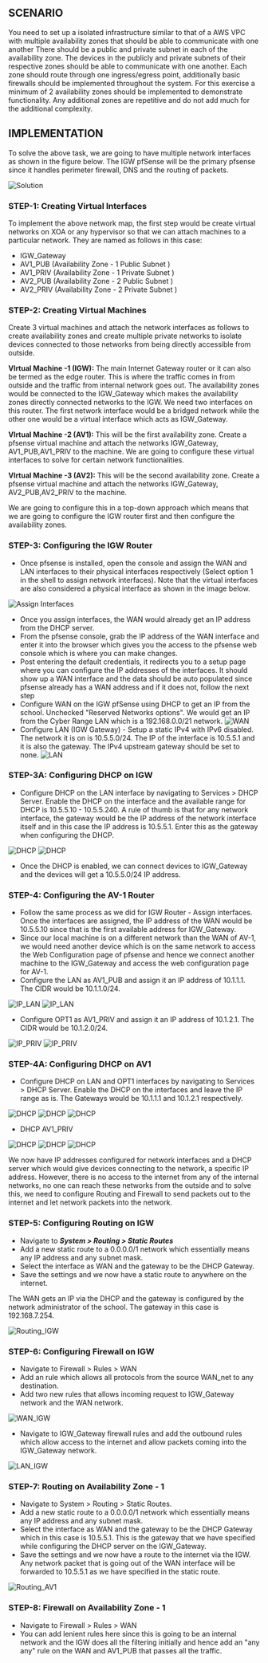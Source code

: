## **SCENARIO**

You need to set up a isolated infrastructure similar to that of a AWS VPC with multiple availability zones that should be able to communicate with one another  There should be a public and private subnet in each of the availability zone. The devices in the publicly and private subnets of their respective zones should be able to communicate with one another. Each zone should route through one ingress/egress point, additionally basic firewalls should be implemented throughout the system. For this exercise a minimum of 2 availability zones should be implemented to demonstrate functionality. Any additional zones are repetitive and do not add much for the additional complexity.

## **IMPLEMENTATION**

To solve the above task, we are going to have multiple network interfaces as shown in the figure below. The IGW pfSense will be the primary pfsense since it handles perimeter firewall, DNS and the routing of packets.

![Solution](Images/CCDC_Practice_Scenario_1.png)

### **STEP-1:** Creating Virtual Interfaces

To implement the above network map, the first step would be create virtual networks on XOA or any hypervisor so that we can attach machines to a particular network. They are named as follows in this case:

* IGW_Gateway
* AV1_PUB (Availability Zone - 1 Public Subnet )
* AV1_PRIV (Availability Zone - 1 Private Subnet )
* AV2_PUB (Availability Zone - 2 Public Subnet )
* AV2_PRIV  (Availability Zone - 2 Private Subnet )

### **STEP-2:** Creating Virtual Machines

Create 3 virtual machines and attach the network interfaces as follows to create availability zones and create multiple private networks to isolate devices connected to those networks from being directly accessible from outside.

**VIrtual Machine -1 (IGW):** The main Internet Gateway router or it can also be termed as the edge router. This is where the traffic comes in from outside and the traffic from internal network goes out. The availability zones would be connected to the IGW_Gateway which makes the availability zones directly connected networks to the IGW. We need two interfaces on this router. The first network interface would be a bridged network while the other one would be a virtual interface which acts as IGW_Gateway.

**VIrtual Machine -2 (AV1):** This will be the first availability zone. Create a pfsense virtual machine and attach the networks IGW_Gateway, AV1_PUB,AV1_PRIV to the machine. We are going to configure these virtual interfaces to solve for certain network functionalities.

**VIrtual Machine -3 (AV2):** This will be the second availability zone. Create a pfsense virtual machine and attach the networks IGW_Gateway, AV2_PUB,AV2_PRIV to the machine.

We are going to configure this in a top-down approach which means that we are going to configure the IGW router first and then configure the availability zones.

### **STEP-3:**  Configuring the IGW Router

* Once pfsense is installed, open the console and assign the WAN and LAN interfaces to their physical interfaces respectively (Select option 1 in the shell to assign network interfaces). Note that the virtual interfaces are also considered a physical interface as shown in the image below.

![Assign Interfaces](Images/2.png)

* Once you assign interfaces, the WAN would already get an IP address from the DHCP server.
* From the pfsense console, grab the IP address of the WAN interface and enter it into the browser which gives you the access to the pfsense web console which is where you can make changes.
* Post entering the default credentials, it redirects you to a setup page where you can configure the IP addresses of the interfaces. It should show up a WAN interface and the data should be auto populated since pfsense already has a WAN address and if it does not, follow the next step
* Configure WAN on the IGW pfSense using DHCP to get an IP from the school. Unchecked "Reserved Networks options". We would get an IP from the Cyber Range LAN which is a 192.168.0.0/21 network.
![WAN](Images/3.png)
* Configure LAN (IGW Gateway) - Setup a static IPv4 with IPv6 disabled. The network it is on is 10.5.5.0/24. The IP of the interface is 10.5.5.1 and it is also the gateway. The IPv4  upstream gateway should be set to none.
 ![LAN](Images/4.png)

### **STEP-3A:**  Configuring DHCP on IGW

* Configure DHCP on the LAN interface by navigating to Services > DHCP Server. Enable the DHCP on the interface and the available range for DHCP is 10.5.5.10 - 10.5.5.240. A rule of thumb is that for any network interface, the gateway would be the IP address of the network interface itself and in this case the IP address is 10.5.5.1. Enter this as the gateway when configuring the DHCP.
  
 ![DHCP](Images/5.png)
![DHCP](Images/6.png)

* Once the DHCP is enabled, we can connect devices to IGW_Gateway and the devices will get a 10.5.5.0/24 IP address.

### **STEP-4:**  Configuring the AV-1 Router

* Follow the same process as we did for IGW Router - Assign interfaces. Once the interfaces are assigned, the IP address of the WAN would be 10.5.5.10 since that is the first available address for IGW_Gateway.
* Since our local machine is on a different network than the WAN of AV-1, we would need another device which is on the same network to access the Web Configuration page of pfsense and hence we connect another machine to the IGW_Gateway and access the web configuration page for AV-1.
* Configure the LAN as AV1_PUB and assign it an IP address of 10.1.1.1. The CIDR would be 10.1.1.0/24.
  
![IP_LAN](Images/AV1_LAN.png)
![IP_LAN](Images/AV1_LAN1.png)

* Configure OPT1 as AV1_PRIV and assign it an IP address of 10.1.2.1. The CIDR would be 10.1.2.0/24.

![IP_PRIV](Images/AV1_OPT.png)
![IP_PRIV](Images/AV1_OPT1.png)

### **STEP-4A:**  Configuring DHCP on AV1

* Configure DHCP on LAN and OPT1 interfaces by navigating to Services > DHCP Server. Enable the DHCP on the interfaces and leave the IP range as is. The Gateways would be 10.1.1.1 and 10.1.2.1 respectively.
  
![DHCP](Images/AV1_DHCP_LAN.png)
![DHCP](Images/AV1_DHCP_LAN1.png)
![DHCP](Images/AV1_DHCP_LAN2.png)

* DHCP AV1_PRIV
  
![DHCP](Images/DHCP_LAN2.png)
![DHCP](Images/DHCP1_LAN2.png)
![DHCP](Images/DHCP1_LAN2.png)

We now have IP addresses configured for network interfaces and a DHCP server which would give devices connecting to the network, a specific IP address. However, there is no access to the internet from any of the internal networks, no one can reach these networks from the outside and to solve this, we need to configure Routing and Firewall to send packets out to the internet and let network packets into the network.

### **STEP-5:**  Configuring Routing on IGW

* Navigate to ***System > Routing > Static Routes***
* Add a new static route to a 0.0.0.0/1 network which essentially means any IP address and any subnet mask. 
* Select the interface as WAN and the gateway to be the DHCP Gateway.
* Save the settings and we now have a static route to anywhere on the internet.

The WAN gets an IP via the DHCP and the gateway is configured by the network administrator of the
school. The gateway in this case is 192.168.7.254.

![Routing_IGW](Images/Routing_IGW.png)

### **STEP-6:** Configuring Firewall on IGW

* Navigate to Firewall > Rules > WAN
* Add an rule which allows all protocols from the source WAN_net to any destination.
* Add two new rules that allows incoming request to IGW_Gateway network and the WAN network.

![WAN_IGW](Images/Firewall_IGW.png)

* Navigate to IGW_Gateway firewall rules and add the outbound rules which allow access to the internet and allow packets coming into the IGW_Gateway network.

![LAN_IGW](Images/Firewall_IGW1.png)

### **STEP-7:** Routing on Availability Zone - 1

* Navigate to System > Routing > Static Routes.
* Add a new static route to a 0.0.0.0/1 network which essentially means any IP address and any subnet mask. 
* Select the interface as WAN and the gateway to be the DHCP Gateway which in this case is 10.5.5.1. This is the gateway that we have specified while configuring the DHCP server on the IGW_Gateway.
* Save the settings and we now have a route to the internet via the IGW. Any network packet that is going out of the WAN interface will be forwarded to 10.5.5.1 as we have specified in the static route. 

![Routing_AV1](Images/Routing_AV1.png)

### **STEP-8:** Firewall on Availability Zone - 1

* Navigate to Firewall > Rules > WAN
* You can add lenient rules here since this is going to be an internal network and the IGW does all the filtering initially and hence add an "any any" rule on the WAN and AV1_PUB that passes all the traffic.